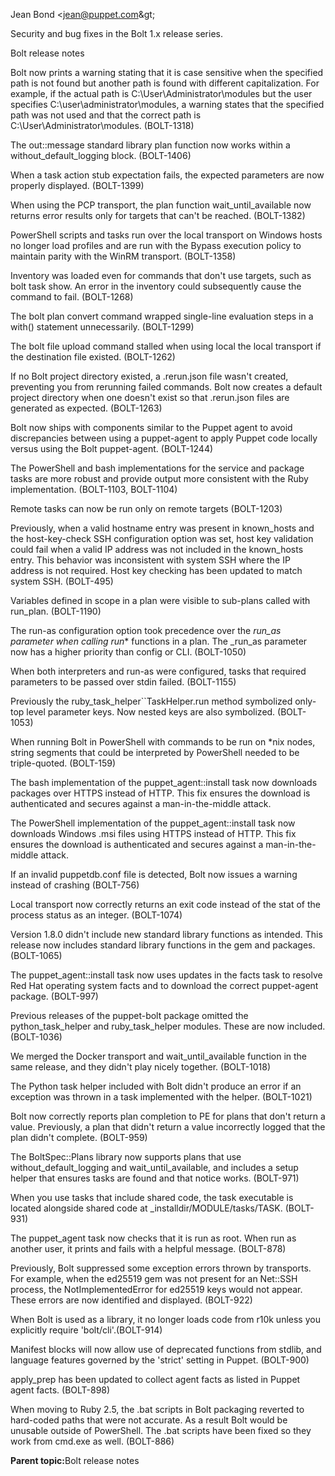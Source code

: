 <?xml version="1.0" encoding="UTF-8"?><?path2rootmap-uri ./?>
<!DOCTYPE topic
  PUBLIC "-//OASIS//DTD DITA Topic//EN" "topic.dtd">
<topic id="resolved-issues"><title>Resolved issues</title><prolog><author>Jean Bond &lt;jean@puppet.com\&gt;</author></prolog><body><p>Security and bug fixes in the Bolt 1.x release series.</p></body><related-links><linkpool mapkeyref="bolt-md"><link format="dita" href="bolt_release_notes.md" role="parent" scope="local" type="topic"><linktext>Bolt release notes</linktext></link></linkpool></related-links><topic id="modulepath-now-handles-folder-names-in-uppercase-characters-on-windows-1260"><title>Modulepath now handles folder names in uppercase characters on Windows \(1.26.0\)</title><body><p>Bolt now prints a warning stating that it is case sensitive when the specified path is not found but another path is found with different capitalization. For example, if the actual path is <codeph>C:\User\Administrator\modules</codeph> but the user specifies <codeph>C:\user\administrator\modules</codeph>, a warning states that the specified path was not used and that the correct path is <codeph>C:\User\Administrator\modules</codeph>. \(<xref href="https://tickets.puppetlabs.com/browse/BOLT-1318" format="html" scope="external">BOLT-1318</xref>\)</p></body></topic><topic id="outmessage-didnt-work-inside-without-default-logging-1250"><title><codeph>out::message</codeph> didn't work inside <codeph>without_default_logging</codeph> \(1.25.0\)</title><body><p>The <codeph>out::message</codeph> standard library plan function now works within a <codeph>without_default_logging</codeph> block. \(<xref href="https://tickets.puppetlabs.com/browse/BOLT-1406" format="html" scope="external">BOLT-1406</xref>\)</p></body></topic><topic id="task-action-stub-parameter-method-incorrectly-merged-options-and-arguments-1250"><title>Task action stub parameter method incorrectly merged options and arguments \(1.25.0\)</title><body><p>When a task action stub expectation fails, the expected parameters are now properly displayed. \(<xref href="https://tickets.puppetlabs.com/browse/BOLT-1399" format="html" scope="external">BOLT-1399</xref>\)</p></body></topic><topic id="the-wait-until-available-function-returned-incorrect-results-using-orchestrator-1230"><title>The <codeph>wait_until_available</codeph> function returned incorrect results using orchestrator \(1.23.0\)</title><body><p>When using the PCP transport, the plan function <codeph>wait_until_available</codeph> now returns error results only for targets that can't be reached. \(<xref href="https://tickets.puppetlabs.com/browse/BOLT-1382" format="html" scope="external">BOLT-1382</xref>\)</p></body></topic><topic id="powershell-tasks-on-localhost-didnt-use-correct-default-ps-args-1230"><title>PowerShell tasks on localhost didn't use correct default PS\_ARGS \(1.23.0\)</title><body><p>PowerShell scripts and tasks run over the local transport on Windows hosts no longer load profiles and are run with the <codeph>Bypass</codeph> execution policy to maintain parity with the WinRM transport. \(<xref href="https://tickets.puppetlabs.com/browse/BOLT-1358" format="html" scope="external">BOLT-1358</xref>\)</p></body></topic><topic id="inventory-was-loaded-for-commands-that-didnt-use-it-1200"><title>Inventory was loaded for commands that didn't use it \(1.20.0\)</title><body><p>Inventory was loaded even for commands that don't use targets, such as <codeph>bolt task show</codeph>. An error in the inventory could subsequently cause the command to fail. \(<xref href="https://tickets.puppetlabs.com/browse/BOLT-1268" format="html" scope="external">BOLT-1268</xref>\)</p></body></topic><topic id="yaml-plan-converter-wrapped-single-line-evaluation-steps-1200"><title>YAML plan converter wrapped single-line evaluation steps \(1.20.0\)</title><body><p>The <codeph>bolt plan convert</codeph> command wrapped single-line evaluation steps in a <codeph>with()</codeph> statement unnecessarily. \(<xref href="https://tickets.puppetlabs.com/browse/BOLT-1299" format="html" scope="external">BOLT-1299</xref>\)</p></body></topic><topic id="file-upload-stalled-with-local-transport-using-run-as-1180"><title>File upload stalled with local transport using <codeph>run-as</codeph> \(1.18.0\)</title><body><p>The <codeph>bolt file upload</codeph> command stalled when using local the local transport if the destination file existed. \(<xref href="https://tickets.puppetlabs.com/browse/BOLT-1262" format="html" scope="external">BOLT-1262</xref>\)</p></body></topic><topic id="rerun-file-wasnt-generated-without-an-existing-project-directory-1180"><title>Rerun file wasn't generated without an existing project directory \(1.18.0\)</title><body><p>If no Bolt project directory existed, a <codeph>.rerun.json</codeph> file wasn't created, preventing you from rerunning failed commands. Bolt now creates a default project directory when one doesn't exist so that <codeph>.rerun.json</codeph> files are generated as expected. \(<xref href="https://tickets.puppetlabs.com/browse/BOLT-1263" format="html" scope="external">BOLT-1263</xref>\)</p></body></topic><topic id="selinux-management-didnt-work-on-localhost-1170"><title>SELinux management didn't work on localhost \(1.17.0\)</title><body><p>Bolt now ships with components similar to the Puppet agent to avoid discrepancies between using a puppet-agent to apply Puppet code locally versus using the Bolt puppet-agent. \(<xref href="https://tickets.puppetlabs.com/browse/BOLT-1244" format="html" scope="external">BOLT-1244</xref>\)</p></body></topic><topic id="linux-implementation-of-the-service-and-package-tasks-returned-incorrect-results-1160"><title>Linux implementation of the service and package tasks returned incorrect results \(1.16.0\)</title><body><p>The PowerShell and bash implementations for the service and package tasks are more robust and provide output more consistent with the Ruby implementation. \(<xref href="https://tickets.puppetlabs.com/browse/BOLT-1103" format="html" scope="external">BOLT-1103</xref>, <xref href="https://tickets.puppetlabs.com/browse/BOLT-1104" format="html" scope="external">BOLT-1104</xref>\)</p></body></topic><topic id="remote-tasks-could-run-on-non-remote-targets-1150"><title>Remote tasks could run on non-remote targets \(1.15.0\)</title><body><p>Remote tasks can now be run only on remote targets \(<xref href="https://tickets.puppetlabs.com/browse/BOLT-1203" format="html" scope="external">BOLT-1203</xref>\)</p></body></topic><topic id="known-hosts-werent-parsed-correctly-1150"><title><codeph>known_hosts</codeph> weren't parsed correctly \(1.15.0\)</title><body><p>Previously, when a valid hostname entry was present in <codeph>known_hosts</codeph> and the <codeph>host-key-check</codeph> SSH configuration option was set, host key validation could fail when a valid IP address was not included in the <codeph>known_hosts</codeph> entry. This behavior was inconsistent with system SSH where the IP address is not required. Host key checking has been updated to match system SSH. \(<xref href="https://tickets.puppetlabs.com/browse/BOLT-495" format="html" scope="external">BOLT-495</xref>\)</p></body></topic><topic id="plan-variables-were-visible-to-sub-plans-1150"><title>Plan variables were visible to sub-plans \(1.15.0\)</title><body><p>Variables defined in scope in a plan were visible to sub-plans called with <codeph>run_plan</codeph>. \(<xref href="https://tickets.puppetlabs.com/browse/BOLT-1190" format="html" scope="external">BOLT-1190</xref>\)</p></body></topic><topic id="the--run-as-option-was-clobbered-by-configuration-1131"><title>The <codeph>_run_as</codeph> option was clobbered by configuration \(1.13.1\)</title><body><p>The <codeph>run-as</codeph> configuration option took precedence over the <codeph>_run_as</codeph> parameter when calling <codeph>run_*</codeph> functions in a plan. The <codeph>_run_as</codeph> parameter now has a higher priority than config or CLI. \(<xref href="https://tickets.puppetlabs.com/browse/BOLT-1050" format="html" scope="external">BOLT-1050</xref>\)</p></body></topic><topic id="tasks-with-certain-configuration-options-failed-when-using-stdin-1131"><title>Tasks with certain configuration options failed when using <codeph>stdin</codeph> \(1.13.1\)</title><body><p>When both <codeph>interpreters</codeph> and <codeph>run-as</codeph> were configured, tasks that required parameters to be passed over <codeph>stdin</codeph> failed. \(<xref href="https://tickets.puppetlabs.com/browse/BOLT-1155" format="html" scope="external">BOLT-1155</xref>\)</p></body></topic><topic id="ruby-task-helper-symbolized-only-top-level-parameter-keys-1130"><title>Ruby task helper symbolized only top-level parameter keys \(1.13.0\)</title><body><p>Previously the <codeph>ruby_task_helper``TaskHelper.run</codeph> method symbolized only-top level parameter keys. Now nested keys are also symbolized. \(<xref href="https://tickets.puppetlabs.com/browse/BOLT-1053" format="html" scope="external">BOLT-1053</xref>\)</p></body></topic><topic id="string-segments-in-commands-had-to-be-triple-quoted-in-powershell-1120"><title>String segments in commands had to be triple-quoted in PowerShell \(1.12.0\)</title><body><p>When running Bolt in PowerShell with commands to be run on \*nix nodes, string segments that could be interpreted by PowerShell needed to be triple-quoted. \(<xref href="https://tickets.puppetlabs.com/browse/BOLT-159" format="html" scope="external">BOLT-159</xref>\)</p></body></topic><topic id="unsecured-download-of-the-puppet-agentinstall-task-1110"><title>Unsecured download of the <codeph>puppet_agent::install</codeph> task \(1.11.0\)</title><body><p>The bash implementation of the <codeph>puppet_agent::install</codeph> task now downloads packages over HTTPS instead of HTTP. This fix ensures the download is authenticated and secures against a man-in-the-middle attack.</p></body></topic><topic id="unsecured-download-of-the-puppet-agentinstall-powershell-task-1100"><title>Unsecured download of the <codeph>puppet_agent::install_powershell</codeph> task \(1.10.0\)</title><body><p>The PowerShell implementation of the <codeph>puppet_agent::install</codeph> task now downloads Windows .msi files using HTTPS instead of HTTP. This fix ensures the download is authenticated and secures against a man-in-the-middle attack.</p></body></topic><topic id="bolt-crashed-if-puppetdb-configuration-was-invalid-190"><title>Bolt crashed if PuppetDB configuration was invalid \(1.9.0\)</title><body><p>If an invalid <codeph>puppetdb.conf</codeph> file is detected, Bolt now issues a warning instead of crashing \(<xref href="https://tickets.puppetlabs.com/browse/BOLT-756" format="html" scope="external">BOLT-756</xref>\)</p></body></topic><topic id="local-transport-returned-incorrect-exit-status-190"><title>Local transport returned incorrect exit status \(1.9.0\)</title><body><p>Local transport now correctly returns an exit code instead of the <xref href="https://ruby-doc.org/core-2.5.0/Process/Status.html#method-i-to_i" format="html" scope="external">stat of the process status as an integer</xref>. \(<xref href="https://tickets.puppetlabs.com/browse/BOLT-1074" format="html" scope="external">BOLT-1074</xref>\)</p></body></topic><topic id="standard-library-functions-werent-packaged-in-180-181"><title>Standard library functions weren't packaged in 1.8.0 \(1.8.1\)</title><body><p>Version 1.8.0 didn't include new standard library functions as intended. This release now includes standard library functions in the gem and packages. \(<xref href="https://tickets.puppetlabs.com/browse/BOLT-1065" format="html" scope="external">BOLT-1065</xref>\)</p></body></topic><topic id="puppet-agentinstall-task-didnt-match-on-red-hat-180"><title><codeph>puppet_agent::install</codeph> task didn't match on Red Hat \(1.8.0\)</title><body><p>The <codeph>puppet_agent::install</codeph> task now uses updates in the <codeph>facts</codeph> task to resolve Red Hat operating system facts and to download the correct <codeph>puppet-agent</codeph> package. \(<xref href="https://tickets.puppetlabs.com/browse/BOLT-997" format="html" scope="external">BOLT-997</xref>\)</p></body></topic><topic id="select-module-content-missing-from-puppet-bolt-package-170"><title>Select module content missing from <codeph>puppet-bolt</codeph> package \(1.7.0\)</title><body><p>Previous releases of the <codeph>puppet-bolt</codeph> package omitted the <codeph>python_task_helper</codeph> and <codeph>ruby_task_helper</codeph> modules. These are now included. \(<xref href="https://tickets.puppetlabs.com/browse/BOLT-1036" format="html" scope="external">BOLT-1036</xref>\)</p></body></topic><topic id="wait-until-available-function-didnt-work-with-docker-transport-160"><title><codeph>wait_until_available</codeph> function didn't work with Docker transport \(1.6.0\)</title><body><p>We merged the Docker transport and <codeph>wait_until_available</codeph> function in the same release, and they didn't play nicely together. \(<xref href="https://tickets.puppetlabs.com/browse/BOLT-1018" format="html" scope="external">BOLT-1018</xref>\)</p></body></topic><topic id="python-task-helper-didnt-generate-appropriate-errors-160"><title>Python task helper didn't generate appropriate errors \(1.6.0\)</title><body><p>The Python task helper included with Bolt didn't produce an error if an exception was thrown in a task implemented with the helper. \(<xref href="https://tickets.puppetlabs.com/browse/BOLT-1021" format="html" scope="external">BOLT-1021</xref>\)</p></body></topic><topic id="plans-with-no-return-value-werent-marked-complete-in-pe-130"><title>Plans with no return value weren't marked complete in PE \(1.3.0\)</title><body><p>Bolt now correctly reports plan completion to PE for plans that don't return a value. Previously, a plan that didn't return a value incorrectly logged that the plan didn't complete. \(<xref href="https://tickets.puppetlabs.com/browse/BOLT-959" format="html" scope="external">BOLT-959</xref>\)</p></body></topic><topic id="some-functions-werent-available-in-the-boltspecplans-library-130"><title>Some functions weren't available in the BoltSpec::Plans library \(1.3.0\)</title><body><p>The BoltSpec::Plans library now supports plans that use <codeph>without_default_logging</codeph> and <codeph>wait_until_available</codeph>, and includes a setup helper that ensures tasks are found and that <codeph>notice</codeph> works. \(<xref href="https://tickets.puppetlabs.com/browse/BOLT-971" format="html" scope="external">BOLT-971</xref>\)</p></body></topic><topic id="task-implementation-not-located-relative-to-other-files-in-installdir-120"><title>Task implementation not located relative to other files in installdir \(1.2.0\)</title><body><p>When you use tasks that include shared code, the task executable is located alongside shared code at <codeph>_installdir/MODULE/tasks/TASK</codeph>. \(<xref href="https://tickets.puppetlabs.com/browse/BOLT-931" format="html" scope="external">BOLT-931</xref>\)</p></body></topic><topic id="error-when-puppet-agent-task-not-run-as-root-110"><title>Error when puppet\_agent task not run as root \(1.1.0\)</title><body><p>The puppet\_agent task now checks that it is run as root. When run as another user, it prints and fails with a helpful message. \(<xref href="https://tickets.puppetlabs.com/browse/BOLT-914" format="html" scope="external">BOLT-878</xref>\)</p></body></topic><topic id="bolt-suppresses-errors-from-transport-110"><title>Bolt suppresses errors from transport \(1.1.0\)</title><body><p>Previously, Bolt suppressed some exception errors thrown by transports. For example, when the ed25519 gem was not present for an Net::SSH process, the NotImplementedError for ed25519 keys would not appear. These errors are now identified and displayed. \(<xref href="https://tickets.puppetlabs.com/browse/BOLT-922" format="html" scope="external">BOLT-922</xref>\)</p></body></topic><topic id="loading-boltexecutor-is-breaking-gettext-setup-in-spec-tests-100"><title>Loading bolt/executor is "breaking" gettext setup in spec tests \(1.0.0\)</title><body><p>When Bolt is used as a library, it no longer loads code from r10k unless you explicitly <codeph>require 'bolt/cli'</codeph>.\(<xref href="https://tickets.puppetlabs.com/browse/BOLT-914" format="html" scope="external">BOLT-914</xref>\)</p></body></topic><topic id="deprecated-functions-in-stdlib-result-in-evaluation-error-100"><title>Deprecated functions in stdlib result in Evaluation Error \(1.0.0\)</title><body><p>Manifest blocks will now allow use of deprecated functions from stdlib, and language features governed by the 'strict' setting in Puppet. \(<xref href="https://tickets.puppetlabs.com/browse/BOLT-900" format="html" scope="external">BOLT-900</xref>\)</p></body></topic><topic id="bolt-apply-does-not-provide-clientcert-fact-100"><title>Bolt apply does not provide clientcert fact \(1.0.0\)</title><body><p><codeph>apply_prep</codeph> has been updated to collect agent facts as listed in <xref href="https://puppet.com/docs/puppet/latest/lang_facts_and_builtin_vars.html#puppet-agent-facts" format="html" scope="external">Puppet agent facts</xref>. \(<xref href="https://tickets.puppetlabs.com/browse/BOLT-898" format="html" scope="external">BOLT-898</xref>\)</p></body></topic><topic id="cprogram-filespuppet-labsboltbinboltbat-is-non-functional-100"><title>C:\\Program Files\\Puppet Labs\\Bolt\\bin\\bolt.bat is non-functional \(1.0.0\)</title><body><p>When moving to Ruby 2.5, the .bat scripts in Bolt packaging reverted to hard-coded paths that were not accurate. As a result Bolt would be unusable outside of PowerShell. The .bat scripts have been fixed so they work from cmd.exe as well. \(<xref href="https://tickets.puppetlabs.com/browse/BOLT-886" format="html" scope="external">BOLT-886</xref>\)</p><p><b>Parent topic:</b><xref href="bolt_release_notes.md" format="dita" type="topic">Bolt release notes</xref></p></body></topic></topic>